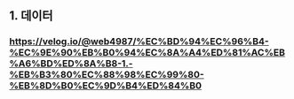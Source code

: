 ## 1. 데이터
### https://velog.io/@web4987/%EC%BD%94%EC%96%B4-%EC%9E%90%EB%B0%94%EC%8A%A4%ED%81%AC%EB%A6%BD%ED%8A%B8-1.-%EB%B3%80%EC%88%98%EC%99%80-%EB%8D%B0%EC%9D%B4%ED%84%B0